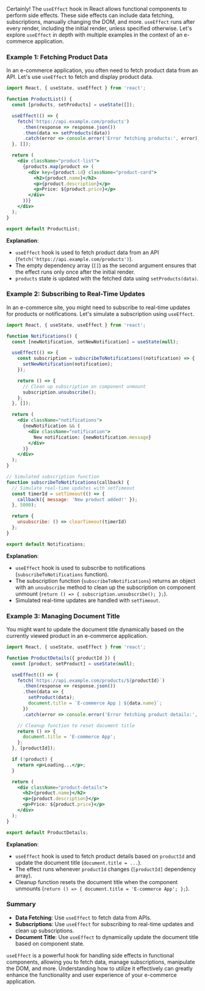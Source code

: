 Certainly! The `useEffect` hook in React allows functional components to perform side effects. These side effects can include data fetching, subscriptions, manually changing the DOM, and more. `useEffect` runs after every render, including the initial render, unless specified otherwise. Let's explore `useEffect` in depth with multiple examples in the context of an e-commerce application.

### Example 1: Fetching Product Data

In an e-commerce application, you often need to fetch product data from an API. Let's use `useEffect` to fetch and display product data.

```jsx
import React, { useState, useEffect } from 'react';

function ProductList() {
  const [products, setProducts] = useState([]);

  useEffect(() => {
    fetch('https://api.example.com/products')
      .then(response => response.json())
      .then(data => setProducts(data))
      .catch(error => console.error('Error fetching products:', error));
  }, []);

  return (
    <div className="product-list">
      {products.map(product => (
        <div key={product.id} className="product-card">
          <h2>{product.name}</h2>
          <p>{product.description}</p>
          <p>Price: ${product.price}</p>
        </div>
      ))}
    </div>
  );
}

export default ProductList;
```

**Explanation**:
- `useEffect` hook is used to fetch product data from an API (`fetch('https://api.example.com/products')`).
- The empty dependency array (`[]`) as the second argument ensures that the effect runs only once after the initial render.
- `products` state is updated with the fetched data using `setProducts(data)`.

### Example 2: Subscribing to Real-Time Updates

In an e-commerce site, you might need to subscribe to real-time updates for products or notifications. Let's simulate a subscription using `useEffect`.

```jsx
import React, { useState, useEffect } from 'react';

function Notifications() {
  const [newNotification, setNewNotification] = useState(null);

  useEffect(() => {
    const subscription = subscribeToNotifications((notification) => {
      setNewNotification(notification);
    });

    return () => {
      // Clean up subscription on component unmount
      subscription.unsubscribe();
    };
  }, []);

  return (
    <div className="notifications">
      {newNotification && (
        <div className="notification">
          New notification: {newNotification.message}
        </div>
      )}
    </div>
  );
}

// Simulated subscription function
function subscribeToNotifications(callback) {
  // Simulate real-time updates with setTimeout
  const timerId = setTimeout(() => {
    callback({ message: 'New product added!' });
  }, 5000);

  return {
    unsubscribe: () => clearTimeout(timerId)
  };
}

export default Notifications;
```

**Explanation**:
- `useEffect` hook is used to subscribe to notifications (`subscribeToNotifications` function).
- The subscription function (`subscribeToNotifications`) returns an object with an `unsubscribe` method to clean up the subscription on component unmount (`return () => { subscription.unsubscribe(); };`).
- Simulated real-time updates are handled with `setTimeout`.

### Example 3: Managing Document Title

You might want to update the document title dynamically based on the currently viewed product in an e-commerce application.

```jsx
import React, { useState, useEffect } from 'react';

function ProductDetails({ productId }) {
  const [product, setProduct] = useState(null);

  useEffect(() => {
    fetch(`https://api.example.com/products/${productId}`)
      .then(response => response.json())
      .then(data => {
        setProduct(data);
        document.title = `E-commerce App | ${data.name}`;
      })
      .catch(error => console.error('Error fetching product details:', error));

    // Cleanup function to reset document title
    return () => {
      document.title = 'E-commerce App';
    };
  }, [productId]);

  if (!product) {
    return <p>Loading...</p>;
  }

  return (
    <div className="product-details">
      <h2>{product.name}</h2>
      <p>{product.description}</p>
      <p>Price: ${product.price}</p>
    </div>
  );
}

export default ProductDetails;
```

**Explanation**:
- `useEffect` hook is used to fetch product details based on `productId` and update the document title (`document.title = ...`).
- The effect runs whenever `productId` changes (`[productId]` dependency array).
- Cleanup function resets the document title when the component unmounts (`return () => { document.title = 'E-commerce App'; };`).

### Summary

- **Data Fetching**: Use `useEffect` to fetch data from APIs.
- **Subscriptions**: Use `useEffect` for subscribing to real-time updates and clean up subscriptions.
- **Document Title**: Use `useEffect` to dynamically update the document title based on component state.

`useEffect` is a powerful hook for handling side effects in functional components, allowing you to fetch data, manage subscriptions, manipulate the DOM, and more. Understanding how to utilize it effectively can greatly enhance the functionality and user experience of your e-commerce application.
